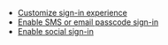 - [Customize sign-in experience](../../customize-sie/README.md)
- [Enable SMS or email passcode sign-in](../../../tutorials/get-started/enable-passcode-sign-in.mdx)
- [Enable social sign-in](../../../tutorials/get-started/enable-social-sign-in.mdx)
